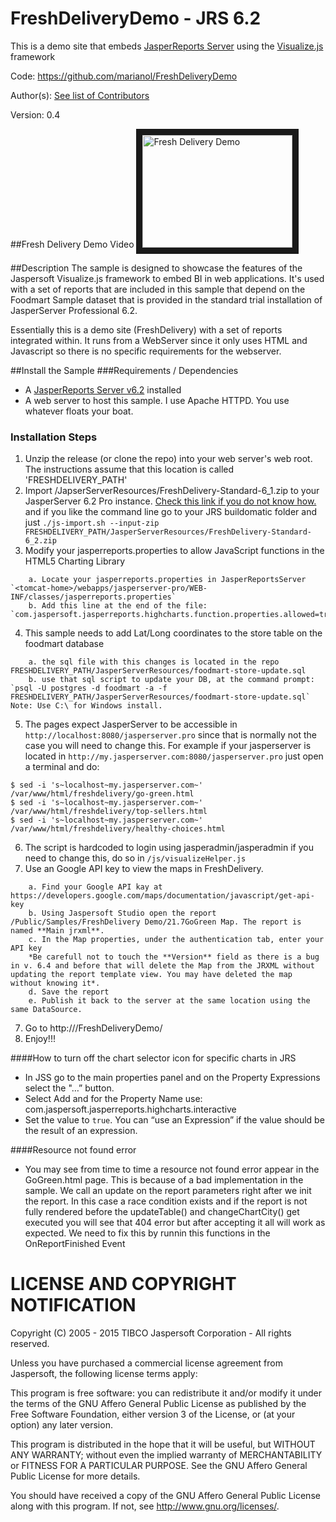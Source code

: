 FreshDeliveryDemo - JRS 6.2
=================

This is a demo site that embeds [JasperReports Server](http://www.jaspersoft.com/meet-new-jaspersoft) using the [Visualize.js](http://community.jaspersoft.com/project/visualizejs) framework

Code: https://github.com/marianol/FreshDeliveryDemo

Author(s): [See list of Contributors](https://github.com/marianol/FreshDeliveryDemo/graphs/contributors)

Version: 0.4

##Fresh Delivery Demo Video
<a href="http://www.youtube.com/watch?feature=player_embedded&v=GOlhTmxZE9s
" target="_blank"><img src="http://img.youtube.com/vi/GOlhTmxZE9s/0.jpg" 
alt="Fresh Delivery Demo" width="240" height="180" border="10" /></a>

##Description
The sample is designed to showcase the features of the Jaspersoft Visualize.js framework to embed BI in web applications. 
It's used with a set of reports that are included in this sample that depend on the Foodmart Sample dataset that is provided in the standard trial installation of JasperServer Professional 6.2.

Essentially this is a demo site (FreshDelivery) with a set of reports integrated within. It runs from a WebServer since it only uses HTML and Javascript so there is no specific requirements for the webserver.

##Install the Sample
###Requirements / Dependencies
- A [JasperReports Server v6.2](http://www.jaspersoft.com/three-ways-test-drive-jaspersoft-bi-software) installed
- A web server to host this sample. I use Apache HTTPD. You use whatever floats your boat.

### Installation Steps
1. Unzip the release (or clone the repo) into your web server's web root. The instructions assume that this location is called 'FRESHDELIVERY_PATH'
2. Import /JapserServerResources/FreshDelivery-Standard-6_1.zip to your JasperServer 6.2 Pro instance. [Check this link if you do not know how.](http://community.jaspersoft.com/documentation/jasperreports-server-administration-guide-beta/import-and-export-through-web-ui#import-export_2353750880_1044705) and if you like the command line go to your JRS buildomatic folder and just `./js-import.sh --input-zip FRESHDELIVERY_PATH/JasperServerResources/FreshDelivery-Standard-6_2.zip`
3. Modify your jasperreports.properties to allow JavaScript functions in the HTML5 Charting Library
```
	a. Locate your jasperreports.properties in JasperReportsServer  `<tomcat-home>/webapps/jasperserver-pro/WEB-INF/classes/jasperreports.properties`
	b. Add this line at the end of the file:  `com.jaspersoft.jasperreports.highcharts.function.properties.allowed=true`
```
4. This sample needs to add Lat/Long coordinates to the store table on the foodmart database
```
	a. the sql file with this changes is located in the repo FRESHDELIVERY_PATH/JasperServerResources/foodmart-store-update.sql
	b. use that sql script to update your DB, at the command prompt: `psql -U postgres -d foodmart -a -f FRESHDELIVERY_PATH/JasperServerResources/foodmart-store-update.sql` Note: Use C:\ for Windows install.
```
5. The pages expect JasperServer to be accessible in `http://localhost:8080/jasperserver.pro` since that is normally not the case you will need to change this. For example if your jasperserver is located in `http://my.jasperserver.com:8080/jasperserver.pro` just open a terminal and do:
```
$ sed -i 's~localhost~my.jasperserver.com~' /var/www/html/freshdelivery/go-green.html
$ sed -i 's~localhost~my.jasperserver.com~' /var/www/html/freshdelivery/top-sellers.html
$ sed -i 's~localhost~my.jasperserver.com~' /var/www/html/freshdelivery/healthy-choices.html
```
6. The script is hardcoded to login using jasperadmin/jasperadmin if you need to change this, do so in `/js/visualizeHelper.js`
7. Use an Google API key to view the maps in FreshDelivery. 
```
	a. Find your Google API kay at https://developers.google.com/maps/documentation/javascript/get-api-key
	b. Using Jaspersoft Studio open the report /Public/Samples/FreshDelivery Demo/21.7GoGreen Map. The report is named **Main jrxml**.
	c. In the Map properties, under the authentication tab, enter your API key
	*Be carefull not to touch the **Version** field as there is a bug in v. 6.4 and before that will delete the Map from the JRXML without updating the report template view. You may have deleted the map without knowing it*.
	d. Save the report
	e. Publish it back to the server at the same location using the same DataSource.
```
7. Go to http://<your-server>/FreshDeliveryDemo/ 
8. Enjoy!!!

####How to turn off the chart selector icon for specific charts in JRS
- In JSS go to the main properties panel and on the Property Expressions select the "…” button.
- Select Add and for the Property Name use: com.jaspersoft.jasperreports.highcharts.interactive
- Set the value to `true`. You can “use an Expression” if the value should be the result of an expression.

####Resource not found error
- You may see from time to time a resource not found error appear in the GoGreen.html page. This is because of a bad implementation in the sample. We call an update on the report parameters right after we init the report. In this case a race condition exists and if the report is not fully rendered before the updateTable() and changeChartCity() get executed you will see that 404 error but after accepting it all will work as expected. We need to fix this by runnin this functions in the OnReportFinished Event 

LICENSE AND COPYRIGHT NOTIFICATION
==================================

 Copyright (C) 2005 - 2015 TIBCO Jaspersoft Corporation - All rights reserved.

 Unless you have purchased a commercial license agreement from Jaspersoft,
 the following license terms apply:

 This program is free software: you can redistribute it and/or modify
 it under the terms of the GNU Affero General Public License as
 published by the Free Software Foundation, either version 3 of the
 License, or (at your option) any later version.

 This program is distributed in the hope that it will be useful,
 but WITHOUT ANY WARRANTY; without even the implied warranty of
 MERCHANTABILITY or FITNESS FOR A PARTICULAR PURPOSE. See the
 GNU Affero  General Public License for more details.

 You should have received a copy of the GNU Affero General Public  License
 along with this program. If not, see <http://www.gnu.org/licenses/>.




